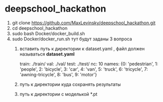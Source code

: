 # deepschool_hackathon

1. git clone https://github.com/MaxLevinsky/deepschool_hackathon.git
2. cd deepschool_hackathon
3. sudo bash Docker/docker_build.sh
4. sudo Docker/docker_run.sh
тут будут заданы 3 вопроса
    1. вставить путь к директории к dataset.yaml , файл должен называться **dataset.yaml**

        train: ./train/
        val: ./val/
        test: ./test/
        nc: 10
        names: {0: 'pedestrian', 1: 'people', 2: 'bicycle', 3: 'car', 4: 'van', 5: 'truck', 6: 'tricycle', 7: 'awning-tricycle', 8: 'bus', 9: 'motor'}

       
    3. путь к директории куда сохранять результаты
    4. путь к директории с моделькой *.pt
